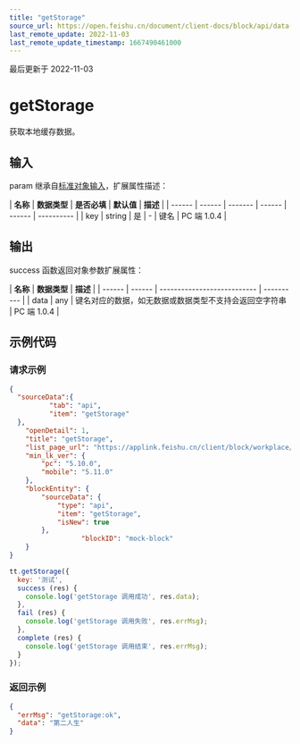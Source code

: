 ```yaml
---
title: "getStorage"
source_url: https://open.feishu.cn/document/client-docs/block/api/data-cache/getstorage
last_remote_update: 2022-11-03
last_remote_update_timestamp: 1667490461000
---
```

最后更新于 2022-11-03

# getStorage

获取本地缓存数据。

## 输入

param 继承自[标准对象输入](https://open.feishu.cn/document/uAjLw4CM/uYjL24iN/block/api/standard-object-input)，扩展属性描述：

| **名称** | **数据类型** | **是否必填** | **默认值** | **描述** |
| ------ | ------ | ------- | ------ | ------ | ---------- |
| key    | string | 是      | -      | 键名     | PC 端 1.0.4 |

## 输出

success 函数返回对象参数扩展属性：

| **名称** | **数据类型** | **描述**                      |
| ------ | ------ | --------------------------- | ---------- |
| data   | any    | 键名对应的数据，如无数据或数据类型不支持会返回空字符串 | PC 端 1.0.4 |

## 示例代码

### 请求示例
```json
{
  "sourceData":{
          "tab": "api",
          "item": "getStorage"
  },
    "openDetail": 1, 
    "title": "getStorage", 
    "list_page_url": "https://applink.feishu.cn/client/block/workplace/open?appId=cli_a00834ec56f8d01b%26blockTypeId=blk_610a40455f800004c32b6bb6%26sourceData=%7B%22tab%22%3A%22api%22%2C%22item%22%3A%22login%22%7D", 
    "min_lk_ver": {
        "pc": "5.10.0", 
        "mobile": "5.11.0"
    },
    "blockEntity": {
        "sourceData": {
            "type": "api",
            "item": "getStorage",
            "isNew": true
        },
                  "blockID": "mock-block"
    }
}
```

```js
tt.getStorage({
  key: '测试',
  success (res) {
    console.log('getStorage 调用成功', res.data);
  },
  fail (res) {
    console.log('getStorage 调用失败', res.errMsg);
  },
  complete (res) {
    console.log('getStorage 调用结束', res.errMsg);
  }
});
```

### 返回示例

```json
{
  "errMsg": "getStorage:ok",
  "data": "第二人生"
}
```
